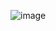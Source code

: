 ![image](https://github.com/ilrexho2011/Project-EULER-Possible-Solutions-Problems-201_to_300/assets/61479363/855d1ca1-351f-4700-a4cb-288d577360b6)

